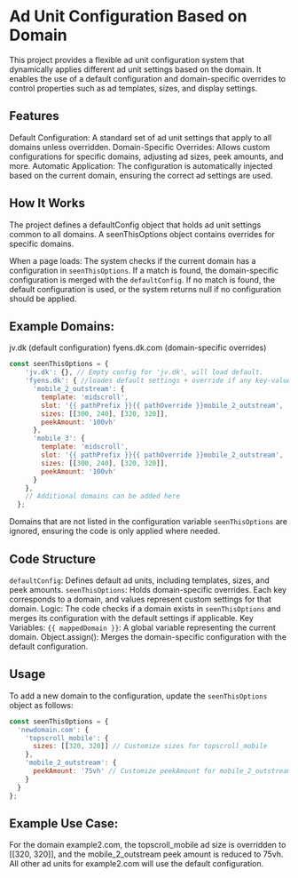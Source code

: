 # Ad Unit Configuration Based on Domain
This project provides a flexible ad unit configuration system that dynamically applies different ad unit settings based on the domain. It enables the use of a default configuration and domain-specific overrides to control properties such as ad templates, sizes, and display settings.

## Features
Default Configuration: A standard set of ad unit settings that apply to all domains unless overridden.
Domain-Specific Overrides: Allows custom configurations for specific domains, adjusting ad sizes, peek amounts, and more.
Automatic Application: The configuration is automatically injected based on the current domain, ensuring the correct ad settings are used.

## How It Works
The project defines a defaultConfig object that holds ad unit settings common to all domains. A seenThisOptions object contains overrides for specific domains.

When a page loads:
The system checks if the current domain has a configuration in `seenThisOptions`.
If a match is found, the domain-specific configuration is merged with the `defaultConfig`.
If no match is found, the default configuration is used, or the system returns null if no configuration should be applied.

## Example Domains:
jv.dk (default configuration)
fyens.dk.com (domain-specific overrides)
```javascript
const seenThisOptions = {
    'jv.dk': {}, // Empty config for 'jv.dk', will load default.
    'fyens.dk': { //loades default settings + override if any key-value entries are different. 
      'mobile_2_outstream': {
        template: 'midscroll',
        slot: '{{ pathPrefix }}{{ pathOverride }}mobile_2_outstream',
        sizes: [[300, 240], [320, 320]],
        peekAmount: '100vh' 
      },
      'mobile_3': {
        template: 'midscroll',
        slot: '{{ pathPrefix }}{{ pathOverride }}mobile_2_outstream',
        sizes: [[300, 240], [320, 320]],
        peekAmount: '100vh' 
      }
    },
    // Additional domains can be added here
  };
```
Domains that are not listed in the configuration variable `seenThisOptions` are ignored, ensuring the code is only applied where needed.

## Code Structure
`defaultConfig`: Defines default ad units, including templates, sizes, and peek amounts.
`seenThisOptions`: Holds domain-specific overrides. Each key corresponds to a domain, and values represent custom settings for that domain.
Logic: The code checks if a domain exists in `seenThisOptions` and merges its configuration with the default settings if applicable.
Key Variables:
`{{ mappedDomain }}`: A global variable representing the current domain.
Object.assign(): Merges the domain-specific configuration with the default configuration.

## Usage
To add a new domain to the configuration, update the `seenThisOptions` object as follows:
```javascript
const seenThisOptions = {
  'newdomain.com': {
    'topscroll_mobile': {
      sizes: [[320, 320]] // Customize sizes for topscroll_mobile
    },
    'mobile_2_outstream': {
      peekAmount: '75vh' // Customize peekAmount for mobile_2_outstream
    }
  }
};
```
## Example Use Case:
For the domain example2.com, the topscroll_mobile ad size is overridden to [[320, 320]], and the mobile_2_outstream peek amount is reduced to 75vh. All other ad units for example2.com will use the default configuration.
